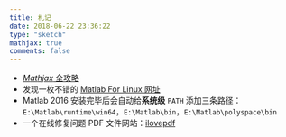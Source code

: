 ```yaml
---
title: 札记
date: 2018-06-22 23:36:22
type: "sketch"
mathjax: true
comments: false
---
```


- [$Mathjax$ 全攻略](https://math.meta.stackexchange.com/questions/5020/mathjax-basic-tutorial-and-quick-reference)
- 发现一枚不错的 [Matlab For Linux 网址](https://liengsarinbt.blogspot.com/2017/11/mathworks-matlab-r2017b.html)
- Matlab 2016 安装完毕后会自动给**系统级** `PATH` 添加三条路径：
  `E:\Matlab\runtime\win64`，`E:\Matlab\bin`，`E:\Matlab\polyspace\bin`
- 一个在线修复问题 PDF 文件网站：[ilovepdf](https://www.ilovepdf.com/repair-pdf)

